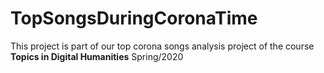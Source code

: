 # TopSongsDuringCoronaTime
This project is part of our top corona songs analysis project of the course **Topics in Digital Humanities** Spring/2020
